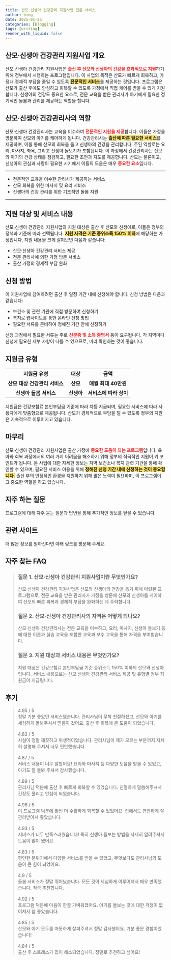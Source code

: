 ```yaml
---
title: 산모 신생아 건강관리 지원사업 전문 서비스
author: bing
date: 2025-01-25
categories: [Blogging]
tags: [writing]
render_with_liquid: false
---
```



<h2 id='산모신생아건강관리지원사업개요'>산모·신생아 건강관리 지원사업 개요</h2>

<p>산모·신생아 건강관리 지원사업은 <b><span style="color: #ee2323;">출산 후 산모와 신생아의 건강을 효과적으로 지원</span></b>하기 위해 정부에서 시행하는 프로그램입니다. 이 사업의 목적은 산모가 빠르게 회복하고, 가정내 경제적 부담을 줄일 수 있도록 <b><span style="background-color: #ffe066;">전문적인 서비스</span></b>를 제공하는 것입니다. 프로그램은 산모가 출산 후에도 안심하고 회복할 수 있도록 가정에서 직접 케어를 받을 수 있게 지원합니다. 신생아의 건강도 중요한 요소로, 전문 교육을 받은 관리사가 아기에게 필요한 정기적인 돌봄과 관리를 제공하는 역할을 합니다.</b></p>

<h2 id='건강관리사의역할'>산모·신생아 건강관리사의 역할</h2>

<p>산모·신생아 건강관리사는 교육을 이수하여 <b><span style="color: #ee2323;">전문적인 지원을 제공</span></b>합니다. 이들은 가정을 방문하여 산모와 아기를 케어하게 됩니다. 건강관리사는 <b><span style="background-color: #ffe066;">출산에 따른 필요한 서비스</span></b>를 제공하며, 이를 통해 산모의 회복을 돕고 신생아의 건강을 관리합니다. 주된 역할로는 요리, 마사지, 좌욕, 그리고 신생아 돌보기가 포함됩니다. 이 과정에서 건강관리사는 산모와 아기의 건강 상태를 점검하고, 필요한 조언과 지도를 제공합니다. 산모는 물론이고, 신생아의 관심과 사랑이 필요한 시기에서 이들의 도움은 매우 <b><span style="color: #ee2323;">중요한 요소</span></b>입니다.</p>

<hr />

<ul>
    <li>전문적인 교육을 이수한 관리사가 제공하는 서비스</li>
    <li>산모 회복을 위한 마사지 및 요리 서비스</li>
    <li>신생아의 건강 관리를 위한 기초적인 돌봄 지원</li>
</ul>

<hr />

<h2 id='지원대상및서비스내용'>지원 대상 및 서비스 내용</h2>

<p>산모·신생아 건강관리 지원사업의 지원 대상은 출산 후 산모와 신생아로, 이들은 정부의 정책과 기준에 따라 선택됩니다. <b><span style="background-color: #ffe066;">지원 자격은 기준 중위소득 150% 이하</span></b>에 해당하는 가정입니다. 지원 내용을 크게 살펴보면 다음과 같습니다:</p>

<ul>
    <li>산모·신생아 건강관리 서비스 제공</li>
    <li>전문 관리사에 의한 가정 방문 서비스</li>
    <li>출산 가정의 경제적 부담 완화</li>
</ul>

<h2 id='신청방법'>신청 방법</h2>

<p>이 지원사업에 참여하려면 출산 후 일정 기간 내에 신청해야 합니다. 신청 방법은 다음과 같습니다:</p>

<ul>
    <li>보건소 및 관련 기관에 직접 방문하여 신청하기</li>
    <li>복지로 웹사이트를 통한 온라인 신청 방법</li>
    <li>필요한 서류를 준비하여 정해진 기간 안에 신청하기</li>
</ul>

<p>신청 과정에서 필요한 서류는 주로 <b><span style="color: #ee2323;">신분증 및 소득 증명서</span></b> 등이 요구됩니다. 각 지역마다 신청에 필요한 세부 사항이 다를 수 있으므로, 미리 확인하는 것이 좋습니다.</p>

<h2 id='지원금유형'>지원금 유형</h2>

<table>
    <tr>
        <td style="text-align: center; height: 17px;"><b>지원금 유형</b></td>
        <td style="text-align: center; height: 17px;"><b>대상</b></td>
        <td style="text-align: center; height: 17px;"><b>금액</b></td>
    </tr>
    <tr>
        <td style="text-align: center; height: 17px;"><b>산모 대상 건강관리 서비스</b></td>
        <td style="text-align: center; height: 17px;"><b>산모</b></td>
        <td style="text-align: center; height: 17px;"><b>매월 최대 40만원</b></td>
    </tr>
    <tr>
        <td style="text-align: center; height: 17px;"><b>신생아 돌봄 서비스</b></td>
        <td style="text-align: center; height: 17px;"><b>신생아</b></td>
        <td style="text-align: center; height: 17px;"><b>서비스에 따라 상이</b></td>
    </tr>
</table>

<p>지원금은 건강보험료 본인부담금 기준에 따라 차등 지급되며, 필요한 서비스에 따라 사용자에게 맞춤형으로 제공됩니다. 산모가 경제적으로 부담을 덜 수 있도록 정부의 지원은 지속적으로 이루어지고 있습니다.</p>

<h2 id='마무리'>마무리</h2>

<p>산모·신생아 건강관리 지원사업은 출산 가정에 <b><span style="color: #ee2323;">중요한 도움이 되는 프로그램</span></b>입니다. 육아와 회복 과정에서의 여러 가지 어려움을 해소하기 위해 정부의 적극적인 지원이 키 포인트가 됩니다. 본 사업에 대한 자세한 정보는 지역 보건소나 복지 관련 기관을 통해 확인할 수 있으며, 필요한 서비스 이용을 위해 <b><span style="background-color: #ffe066;">정해진 신청 기간 내에 신청하는 것이 중요합니다.</span></b> 출산 후의 안정적인 환경을 지원하기 위해 많은 노력이 필요하며, 이 프로그램이 그 중요한 역할을 하고 있습니다.</p>

<h2 id='자주하는질문'>자주 하는 질문</h2>

<p>프로그램에 대해 자주 묻는 질문과 답변을 통해 추가적인 정보를 얻을 수 있습니다.</p>

<h2 id='관련사이트'>관련 사이트</h2>

<p>더 많은 정보를 원하신다면 아래 링크를 방문해 주세요.</p>


<h2 id='자주_찾는_FAQ'>자주 찾는 FAQ</h2>
<div itemscope="" itemtype="https://schema.org/FAQPage"> 
<blockquote> 
<div itemscope="" itemprop="mainEntity" itemtype="https://schema.org/Question"> 
<h3 itemprop="name">질문 1. 산모·신생아 건강관리 지원사업이란 무엇인가요?</h3> 
<div itemscope="" itemprop="acceptedAnswer" itemtype="https://schema.org/Answer"> 
<span itemprop="text"> 
<p>산모·신생아 건강관리 지원사업은 산모와 신생아의 건강을 돕기 위해 마련된 프로그램으로, 전문 교육을 받은 관리사가 가정을 방문해 산모와 신생아를 케어하여 산모의 빠른 회복과 경제적 부담을 완화하는 데 주력합니다.</p> 
</span> 
</div> 
</div> 

<div itemscope="" itemprop="mainEntity" itemtype="https://schema.org/Question"> 
<h3 itemprop="name">질문 2. 산모·신생아 건강관리사의 자격은 어떻게 되나요?</h3> 
<div itemscope="" itemprop="acceptedAnswer" itemtype="https://schema.org/Answer"> 
<span itemprop="text"> 
<p>산모·신생아 건강관리사는 전문 교육을 이수하고, 요리, 마사지, 신생아 돌보기 등에 대한 이론과 실습 교육을 포함한 교육과 보수 교육을 통해 자격을 부여받습니다.</p> 
</span> 
</div> 
</div> 

<div itemscope="" itemprop="mainEntity" itemtype="https://schema.org/Question"> 
<h3 itemprop="name">질문 3. 지원 대상과 서비스 내용은 무엇인가요?</h3> 
<div itemscope="" itemprop="acceptedAnswer" itemtype="https://schema.org/Answer"> 
<span itemprop="text"> 
<p>지원 대상은 건강보험료 본인부담금 기준 중위소득 150% 이하의 산모와 신생아입니다. 서비스 내용으로는 산모·신생아 건강관리 서비스 제공 및 유형별 정부 지원금이 지급됩니다.</p> 
</span> 
</div> 
</div> 

</blockquote> 
</div>
<h2 id='후기'>후기</h2>
<div itemscope itemtype="https://schema.org/Product">
  <blockquote>
  <div itemprop="review" itemscope itemtype="https://schema.org/Review">
      <div itemprop="reviewRating" itemscope itemtype="https://schema.org/Rating"> <span itemprop="ratingValue">4.95</span> / <span itemprop="bestRating">5</span> </div>
      <span itemprop="reviewBody">정말 기분 좋았던 서비스였습니다. 관리사님이 무척 친절하셨고, 산모와 아기를 세심하게 돌봐주셔서 믿음이 갔어요. 출산 후 회복에 큰 도움이 되었습니다.</span>
  </div>
  <br>
  <div itemprop="review" itemscope itemtype="https://schema.org/Review">
      <div itemprop="reviewRating" itemscope itemtype="https://schema.org/Rating"> <span itemprop="ratingValue">4.82</span> / <span itemprop="bestRating">5</span> </div>
      <span itemprop="reviewBody">시설이 정말 깨끗하고 위생적이었습니다. 관리사님이 제가 모르는 부분까지 자세히 설명해 주셔서 너무 편안했습니다.</span>
  </div>
  <br>
  <div itemprop="review" itemscope itemtype="https://schema.org/Review">
      <div itemprop="reviewRating" itemscope itemtype="https://schema.org/Rating"> <span itemprop="ratingValue">4.87</span> / <span itemprop="bestRating">5</span> </div>
      <span itemprop="reviewBody">서비스 내용이 너무 알찼어요! 요리와 마사지 등 다양한 도움을 받을 수 있었고, 아기도 잘 돌봐 주셔서 감사했습니다.</span>
  </div>
  <br>
  <div itemprop="review" itemscope itemtype="https://schema.org/Review">
      <div itemprop="reviewRating" itemscope itemtype="https://schema.org/Rating"> <span itemprop="ratingValue">4.89</span> / <span itemprop="bestRating">5</span> </div>
      <span itemprop="reviewBody">관리사님 덕분에 출산 후 빠르게 회복할 수 있었습니다. 친절하게 말씀해주셔서 긴장도 풀리고 안심이 되었습니다.</span>
  </div>
  <br>
  <div itemprop="review" itemscope itemtype="https://schema.org/Review">
      <div itemprop="reviewRating" itemscope itemtype="https://schema.org/Rating"> <span itemprop="ratingValue">4.96</span> / <span itemprop="bestRating">5</span> </div>
      <span itemprop="reviewBody">이 프로그램 덕분에 훨씬 더 수월하게 회복할 수 있었어요. 집에서도 편안하게 잘 관리받아서 좋았습니다.</span>
  </div>
  <br>
  <div itemprop="review" itemscope itemtype="https://schema.org/Review">
      <div itemprop="reviewRating" itemscope itemtype="https://schema.org/Rating"> <span itemprop="ratingValue">4.93</span> / <span itemprop="bestRating">5</span> </div>
      <span itemprop="reviewBody">서비스가 너무 만족스러웠습니다! 특히 신생아 돌보는 방법을 자세히 알려주셔서 도움이 많이 됐어요.</span>
  </div>
  <br>
  <div itemprop="review" itemscope itemtype="https://schema.org/Review">
      <div itemprop="reviewRating" itemscope itemtype="https://schema.org/Rating"> <span itemprop="ratingValue">4.83</span> / <span itemprop="bestRating">5</span> </div>
      <span itemprop="reviewBody"> 편안한 분위기에서 다양한 서비스를 받을 수 있었고, 무엇보다도 관리사님의 도움이 큰 힘이 되었어요.</span>
  </div>
  <br>
  <div itemprop="review" itemscope itemtype="https://schema.org/Review">
      <div itemprop="reviewRating" itemscope itemtype="https://schema.org/Rating"> <span itemprop="ratingValue">4.9</span> / <span itemprop="bestRating">5</span> </div>
      <span itemprop="reviewBody">돌봄 서비스가 정말 뛰어났습니다. 모든 것이 세심하게 이루어져서 매우 만족했습니다. 적극 추천합니다.</span>
  </div>
  <br>
  <div itemprop="review" itemscope itemtype="https://schema.org/Review">
      <div itemprop="reviewRating" itemscope itemtype="https://schema.org/Rating"> <span itemprop="ratingValue">4.92</span> / <span itemprop="bestRating">5</span> </div>
      <span itemprop="reviewBody">프로그램 덕분에 마음이 한결 가벼워졌어요. 아기를 돌보는 것에 대한 걱정이 없어져서 참 좋았습니다.</span>
  </div>
  <br>
  <div itemprop="review" itemscope itemtype="https://schema.org/Review">
      <div itemprop="reviewRating" itemscope itemtype="https://schema.org/Rating"> <span itemprop="ratingValue">4.85</span> / <span itemprop="bestRating">5</span> </div>
      <span itemprop="reviewBody">산모와 아기 모두를 따뜻하게 살펴주셔서 정말 감사했어요. 기분 좋은 경험이었습니다!</span>
  </div>
  <br>
  <div itemprop="review" itemscope itemtype="https://schema.org/Review">
      <div itemprop="reviewRating" itemscope itemtype="https://schema.org/Rating"> <span itemprop="ratingValue">4.84</span> / <span itemprop="bestRating">5</span> </div>
      <span itemprop="reviewBody">출산 후 스트레스가 많이 해소되었습니다. 정말로 추천하고 싶어요!</span>
  </div>
  </blockquote>
</div>
